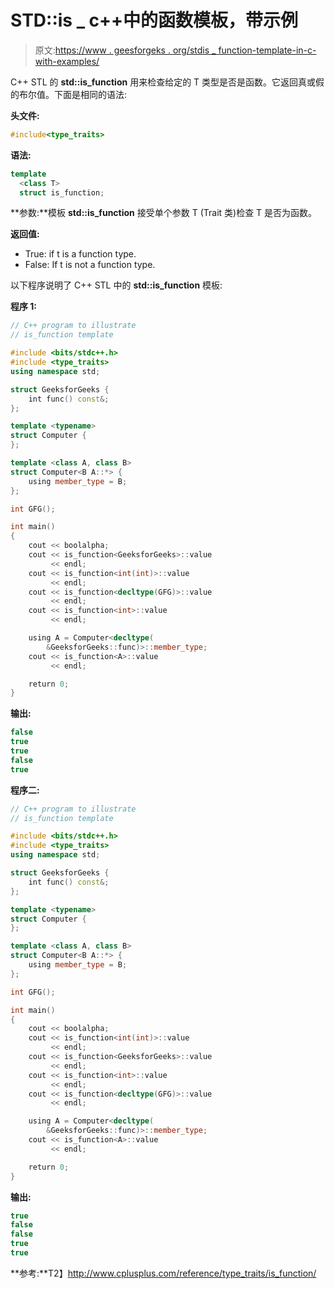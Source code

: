 # STD::is _ c++中的函数模板，带示例

> 原文:[https://www . geesforgeks . org/stdis _ function-template-in-c-with-examples/](https://www.geeksforgeeks.org/stdis_function-template-in-c-with-examples/)

C++ STL 的 **std::is_function** 用来检查给定的 T 类型是否是函数。它返回真或假的布尔值。下面是相同的语法:

**头文件:**

```cpp
#include<type_traits>

```

**语法:**

```cpp
template 
  <class T> 
  struct is_function;

```

**参数:**模板 **std::is_function** 接受单个参数 T (Trait 类)检查 T 是否为函数。

**返回值:**

*   True: if t is a function type.
*   False: If t is not a function type.

以下程序说明了 C++ STL 中的 **std::is_function** 模板:

**程序 1:**

```cpp
// C++ program to illustrate
// is_function template

#include <bits/stdc++.h>
#include <type_traits>
using namespace std;

struct GeeksforGeeks {
    int func() const&;
};

template <typename>
struct Computer {
};

template <class A, class B>
struct Computer<B A::*> {
    using member_type = B;
};

int GFG();

int main()
{
    cout << boolalpha;
    cout << is_function<GeeksforGeeks>::value
         << endl;
    cout << is_function<int(int)>::value
         << endl;
    cout << is_function<decltype(GFG)>::value
         << endl;
    cout << is_function<int>::value
         << endl;

    using A = Computer<decltype(
        &GeeksforGeeks::func)>::member_type;
    cout << is_function<A>::value
         << endl;

    return 0;
}
```

**输出:**

```cpp
false
true
true
false
true

```

**程序二:**

```cpp
// C++ program to illustrate
// is_function template

#include <bits/stdc++.h>
#include <type_traits>
using namespace std;

struct GeeksforGeeks {
    int func() const&;
};

template <typename>
struct Computer {
};

template <class A, class B>
struct Computer<B A::*> {
    using member_type = B;
};

int GFG();

int main()
{
    cout << boolalpha;
    cout << is_function<int(int)>::value
         << endl;
    cout << is_function<GeeksforGeeks>::value
         << endl;
    cout << is_function<int>::value
         << endl;
    cout << is_function<decltype(GFG)>::value
         << endl;

    using A = Computer<decltype(
        &GeeksforGeeks::func)>::member_type;
    cout << is_function<A>::value
         << endl;

    return 0;
}
```

**输出:**

```cpp
true
false
false
true
true

```

**参考:**T2】http://www.cplusplus.com/reference/type_traits/is_function/